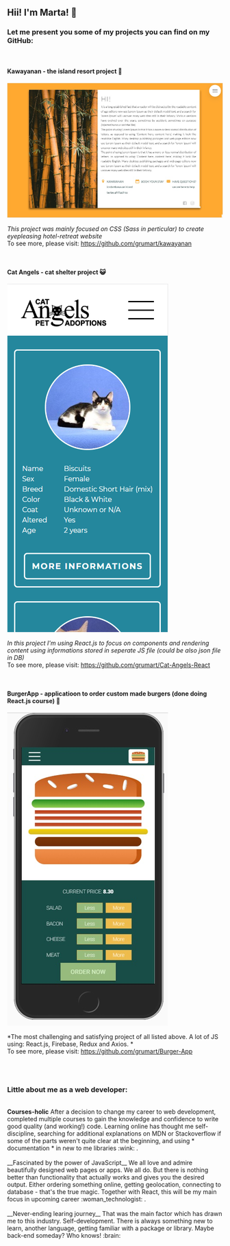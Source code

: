 ## Hii! I'm Marta! 👋
### Let me present you some of my projects you can find on my GitHub:
</br>

#### Kawayanan - the island resort project :palm_tree:
![Kawayanan project](/github/island_screenshot-1.jpg)

*This project was mainly focused on CSS (Sass in perticular) to create eyepleasing hotel-retreat website* </br>
To see more, please visit: https://github.com/grumart/kawayanan 

</br>

#### Cat Angels - cat shelter project :smiley_cat:
![Cat Angels project](/github/catangels_screenshot-1.png)

*In this project I'm using React.js to focus on components and rendering content using informations stored in seperate JS file (could be also json file in DB)* </br>
To see more, please visit: https://github.com/grumart/Cat-Angels-React

</br>

#### BurgerApp - applicatioon to order custom made burgers (done doing React.js course) :hamburger:
![BurgerApp project](/github/burgerapp_screenshot-1.jpg)

*The most challenging and satisfying project of all listed above. A lot of JS using: React.js, Firebase, Redux and Axios. * </br>
To see more, please visit: https://github.com/grumart/Burger-App

</br>
</br>

### Little about me as a web developer:
</br>
<b>Courses-holic</b> After a decision to change my career to web development, completed multiple courses to gain the knowledge and confidence to write good quality (and working!) code. Learning online has thought me self-discipline, searching for additional explanations on MDN or Stackoverflow if some of the parts weren't quite clear at the beginning, and using * documentation * in new to me libraries :wink: . </br></br>
__Fascinated by the power of JavaScript__ We all love and admire beautifully designed web pages or apps. We all do. But there is nothing better than functionality that actually works and gives you the desired output. Either ordering something online, getting geolocation, connecting to database - that's the true magic. Together with React, this will be my main focus in upcoming career :woman_technologist: . </br></br>
__Never-ending learing journey__ That was the main factor which has drawn me to this industry. Self-development. There is always something new to learn, another language, getting familiar with a package or library. Maybe back-end someday? Who knows! :brain: </br></br>

